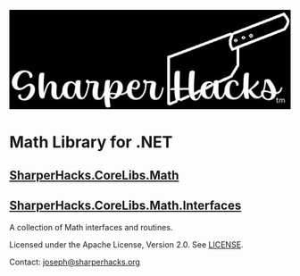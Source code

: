 ![SharperHacks logo](Math\SHLLC-Logo.jpg)
# Math Library for .NET
## [SharperHacks.CoreLibs.Math](Math\README.md)
## [SharperHacks.CoreLibs.Math.Interfaces](Math.Interfaces\README.md)

A collection of Math interfaces and routines.

Licensed under the Apache License, Version 2.0. See [LICENSE](LICENSE).

Contact: joseph@sharperhacks.org


